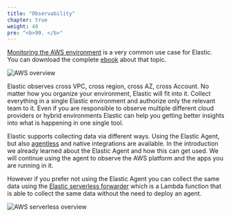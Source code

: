 ```yaml
---
title: "Observability"
chapter: true
weight: 40
pre: "<b>99. </b>"
---
```


[Monitoring the AWS environment](https://www.elastic.co/observability/aws-monitoring) is a very common use case for Elastic. You can download the complete [ebook](https://www.elastic.co/aws/the-elastic-observability-guide-for-aws) about that topic.

![AWS overview](/images/aws-overview.png)

Elastic observes cross VPC, cross region, cross AZ, cross Account. No matter how you organize your environment, Elastic will fit into it. Collect everything in a single Elastic environment and authorize only the relevant team to it. Even if you are responsible to observe multiple different cloud providers or hybrid environments Elastic can help you getting better insights into what is happening in one single tool.

Elastic supports collecting data via different ways. Using the Elastic Agent, but also [agentless](https://serverlessrepo.aws.amazon.com/applications/eu-central-1/267093732750/elastic-serverless-forwarder) and native integrations are available. In the introduction we already learned about the Elastic Agent and how this can get used. We will continue using the agent to observe the AWS platform and the apps you are running in it.

However if you prefer not using the Elastic Agent you can collect the same data using the [Elastic serverless forwarder](https://serverlessrepo.aws.amazon.com/applications/eu-central-1/267093732750/elastic-serverless-forwarder) which is a Lambda function that is able to collect the same data without the need to deploy an agent.

![AWS serverless overview](/images/aws-serverless-overview.png)
